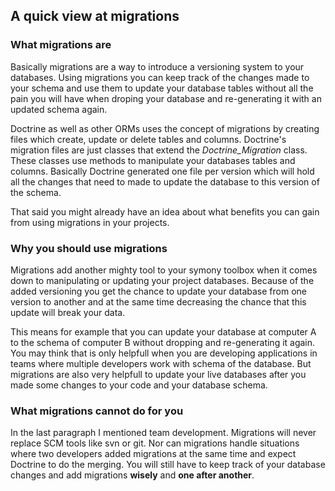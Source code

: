 ## A quick view at migrations

### What migrations are

Basically migrations are a way to introduce a versioning system to your databases. Using migrations you can keep track of the changes made to your schema and use them to update your database tables without all the pain you will have when droping your database and re-generating it with an updated schema again.

Doctrine as well as other ORMs uses the concept of migrations by creating files which create, update or delete tables and columns. Doctrine's migration files are just classes that extend the *Doctrine_Migration* class. These classes use methods to manipulate your databases tables and columns. Basically Doctrine generated one file per version which will hold all the changes that need to made to update the database to this version of the schema.

That said you might already have an idea about what benefits you can gain from using migrations in your projects.


### Why you should use migrations

Migrations add another mighty tool to your symony toolbox when it comes down to manipulating or updating your project databases. Because of the added versioning you get the chance to update your database from one version to another and at the same time decreasing the chance that this update will break your data.

This means for example that you can update your database at computer A to the schema of computer B without dropping and re-generating it again. You may think that is only helpfull when you are developing applications in teams where multiple developers work with schema of the database. But migrations are also very helpfull to update your live databases after you made some changes to your code and your database schema.


### What migrations cannot do for you

In the last paragraph I mentioned team development. Migrations will never replace SCM tools like svn or git. Nor can migrations handle situations where two developers added migrations at the same time and expect Doctrine to do the merging. You will still have to keep track of your database changes and add migrations **wisely** and **one after another**.

